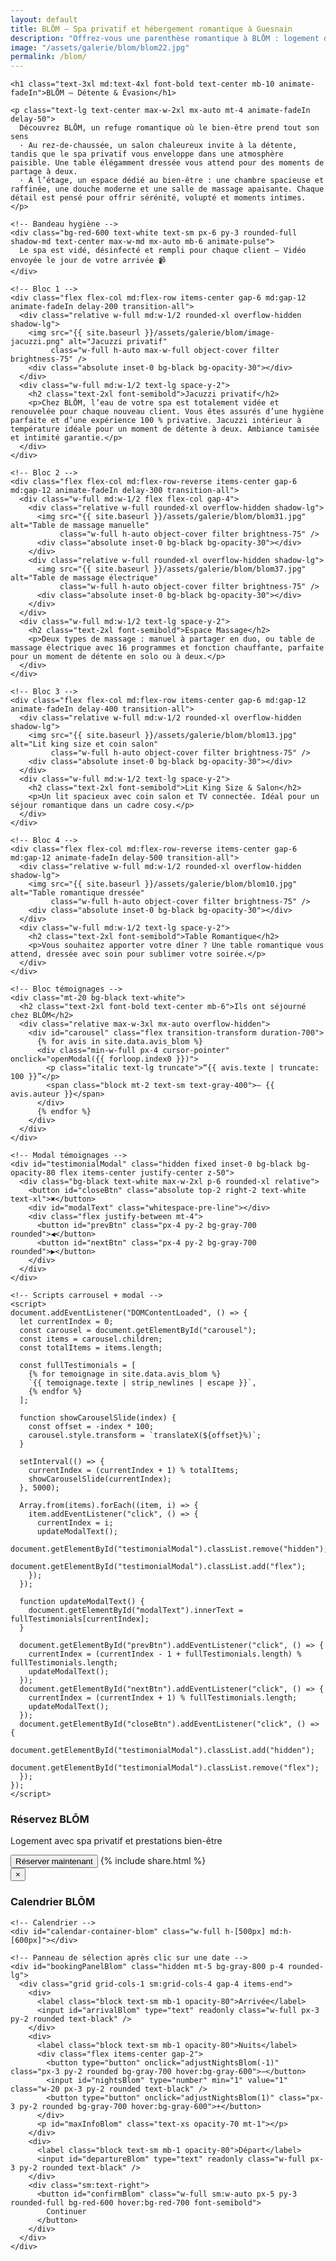 ```yaml
---
layout: default
title: BLŌM – Spa privatif et hébergement romantique à Guesnain
description: "Offrez-vous une parenthèse romantique à BLŌM : logement de charme, spa privatif, détente et petit‑déjeuner inclus."
image: "/assets/galerie/blom/blom22.jpg"
permalink: /blom/
---
```


<section class="bg-black text-white py-12 px-4 w-full overflow-x-hidden">
  <div class="max-w-6xl mx-auto space-y-16">

    <h1 class="text-3xl md:text-4xl font-bold text-center mb-10 animate-fadeIn">BLŌM – Détente & Évasion</h1>

    <p class="text-lg text-center max-w-2xl mx-auto mt-4 animate-fadeIn delay-50">
      Découvrez BLŌM, un refuge romantique où le bien‑être prend tout son sens
      · Au rez-de-chaussée, un salon chaleureux invite à la détente, tandis que le spa privatif vous enveloppe dans une atmosphère paisible. Une table élégamment dressée vous attend pour des moments de partage à deux.
      · À l’étage, un espace dédié au bien-être : une chambre spacieuse et raffinée, une douche moderne et une salle de massage apaisante. Chaque détail est pensé pour offrir sérénité, volupté et moments intimes.
    </p>

    <!-- Bandeau hygiène -->
    <div class="bg-red-600 text-white text-sm px-6 py-3 rounded-full shadow-md text-center max-w-md mx-auto mb-6 animate-pulse">
      Le spa est vidé, désinfecté et rempli pour chaque client – Vidéo envoyée le jour de votre arrivée 📹
    </div>

    <!-- Bloc 1 -->
    <div class="flex flex-col md:flex-row items-center gap-6 md:gap-12 animate-fadeIn delay-200 transition-all">
      <div class="relative w-full md:w-1/2 rounded-xl overflow-hidden shadow-lg">
        <img src="{{ site.baseurl }}/assets/galerie/blom/image-jacuzzi.png" alt="Jacuzzi privatif"
             class="w-full h-auto max-w-full object-cover filter brightness-75" />
        <div class="absolute inset-0 bg-black bg-opacity-30"></div>
      </div>
      <div class="w-full md:w-1/2 text-lg space-y-2">
        <h2 class="text-2xl font-semibold">Jacuzzi privatif</h2>
        <p>Chez BLŌM, l’eau de votre spa est totalement vidée et renouvelée pour chaque nouveau client. Vous êtes assurés d’une hygiène parfaite et d’une expérience 100 % privative. Jacuzzi intérieur à température idéale pour un moment de détente à deux. Ambiance tamisée et intimité garantie.</p>
      </div>
    </div>

    <!-- Bloc 2 -->
    <div class="flex flex-col md:flex-row-reverse items-center gap-6 md:gap-12 animate-fadeIn delay-300 transition-all">
      <div class="w-full md:w-1/2 flex flex-col gap-4">
        <div class="relative w-full rounded-xl overflow-hidden shadow-lg">
          <img src="{{ site.baseurl }}/assets/galerie/blom/blom31.jpg" alt="Table de massage manuelle"
               class="w-full h-auto object-cover filter brightness-75" />
          <div class="absolute inset-0 bg-black bg-opacity-30"></div>
        </div>
        <div class="relative w-full rounded-xl overflow-hidden shadow-lg">
          <img src="{{ site.baseurl }}/assets/galerie/blom/blom37.jpg" alt="Table de massage électrique"
               class="w-full h-auto object-cover filter brightness-75" />
          <div class="absolute inset-0 bg-black bg-opacity-30"></div>
        </div>
      </div>
      <div class="w-full md:w-1/2 text-lg space-y-2">
        <h2 class="text-2xl font-semibold">Espace Massage</h2>
        <p>Deux types de massage : manuel à partager en duo, ou table de massage électrique avec 16 programmes et fonction chauffante, parfaite pour un moment de détente en solo ou à deux.</p>
      </div>
    </div>

    <!-- Bloc 3 -->
    <div class="flex flex-col md:flex-row items-center gap-6 md:gap-12 animate-fadeIn delay-400 transition-all">
      <div class="relative w-full md:w-1/2 rounded-xl overflow-hidden shadow-lg">
        <img src="{{ site.baseurl }}/assets/galerie/blom/blom13.jpg" alt="Lit king size et coin salon"
             class="w-full h-auto object-cover filter brightness-75" />
        <div class="absolute inset-0 bg-black bg-opacity-30"></div>
      </div>
      <div class="w-full md:w-1/2 text-lg space-y-2">
        <h2 class="text-2xl font-semibold">Lit King Size & Salon</h2>
        <p>Un lit spacieux avec coin salon et TV connectée. Idéal pour un séjour romantique dans un cadre cosy.</p>
      </div>
    </div>

    <!-- Bloc 4 -->
    <div class="flex flex-col md:flex-row-reverse items-center gap-6 md:gap-12 animate-fadeIn delay-500 transition-all">
      <div class="relative w-full md:w-1/2 rounded-xl overflow-hidden shadow-lg">
        <img src="{{ site.baseurl }}/assets/galerie/blom/blom10.jpg" alt="Table romantique dressée"
             class="w-full h-auto object-cover filter brightness-75" />
        <div class="absolute inset-0 bg-black bg-opacity-30"></div>
      </div>
      <div class="w-full md:w-1/2 text-lg space-y-2">
        <h2 class="text-2xl font-semibold">Table Romantique</h2>
        <p>Vous souhaitez apporter votre dîner ? Une table romantique vous attend, dressée avec soin pour sublimer votre soirée.</p>
      </div>
    </div>

    <!-- Bloc témoignages -->
    <div class="mt-20 bg-black text-white">
      <h2 class="text-2xl font-bold text-center mb-6">Ils ont séjourné chez BLŌM</h2>
      <div class="relative max-w-3xl mx-auto overflow-hidden">
        <div id="carousel" class="flex transition-transform duration-700">
          {% for avis in site.data.avis_blom %}
          <div class="min-w-full px-4 cursor-pointer" onclick="openModal({{ forloop.index0 }})">
            <p class="italic text-lg truncate">“{{ avis.texte | truncate: 100 }}”</p>
            <span class="block mt-2 text-sm text-gray-400">– {{ avis.auteur }}</span>
          </div>
          {% endfor %}
        </div>
      </div>
    </div>

    <!-- Modal témoignages -->
    <div id="testimonialModal" class="hidden fixed inset-0 bg-black bg-opacity-80 flex items-center justify-center z-50">
      <div class="bg-black text-white max-w-2xl p-6 rounded-xl relative">
        <button id="closeBtn" class="absolute top-2 right-2 text-white text-xl">✖</button>
        <div id="modalText" class="whitespace-pre-line"></div>
        <div class="flex justify-between mt-4">
          <button id="prevBtn" class="px-4 py-2 bg-gray-700 rounded">◀</button>
          <button id="nextBtn" class="px-4 py-2 bg-gray-700 rounded">▶</button>
        </div>
      </div>
    </div>

    <!-- Scripts carrousel + modal -->
    <script>
    document.addEventListener("DOMContentLoaded", () => {
      let currentIndex = 0;
      const carousel = document.getElementById("carousel");
      const items = carousel.children;
      const totalItems = items.length;

      const fullTestimonials = [
        {% for temoignage in site.data.avis_blom %}
        `{{ temoignage.texte | strip_newlines | escape }}`,
        {% endfor %}
      ];

      function showCarouselSlide(index) {
        const offset = -index * 100;
        carousel.style.transform = `translateX(${offset}%)`;
      }

      setInterval(() => {
        currentIndex = (currentIndex + 1) % totalItems;
        showCarouselSlide(currentIndex);
      }, 5000);

      Array.from(items).forEach((item, i) => {
        item.addEventListener("click", () => {
          currentIndex = i;
          updateModalText();
          document.getElementById("testimonialModal").classList.remove("hidden");
          document.getElementById("testimonialModal").classList.add("flex");
        });
      });

      function updateModalText() {
        document.getElementById("modalText").innerText = fullTestimonials[currentIndex];
      }

      document.getElementById("prevBtn").addEventListener("click", () => {
        currentIndex = (currentIndex - 1 + fullTestimonials.length) % fullTestimonials.length;
        updateModalText();
      });
      document.getElementById("nextBtn").addEventListener("click", () => {
        currentIndex = (currentIndex + 1) % fullTestimonials.length;
        updateModalText();
      });
      document.getElementById("closeBtn").addEventListener("click", () => {
        document.getElementById("testimonialModal").classList.add("hidden");
        document.getElementById("testimonialModal").classList.remove("flex");
      });
    });
    </script>

<!-- ====== BLOM : CTA + modal + calendrier + sélection ====== -->
<!-- Remplace entièrement l'ancien bloc BLŌM par celui-ci -->

<!-- Appel à l'action : Réserver BLŌM -->
<div class="mt-16 bg-white text-black py-6 px-4 text-center rounded-xl shadow-xl max-w-4xl mx-auto">
  <h3 class="text-2xl font-bold mb-2">Réservez BLŌM</h3>
  <p class="mb-4">Logement avec spa privatif et prestations bien-être</p>

  <div class="flex flex-col sm:flex-row sm:justify-center gap-4 mt-4">
    <button onclick="openCalendarBlom()" 
            class="inline-block bg-black text-white px-6 py-3 rounded-full font-semibold shadow hover:bg-gray-800 transition text-center">
      Réserver maintenant
    </button>
    {% include share.html %}
  </div>
</div>

<!-- Modal calendrier BLŌM -->
<div id="calendarModalBlom" class="fixed inset-0 bg-black bg-opacity-90 hidden items-center justify-center z-50 px-4" onclick="closeCalendarBlom(event)">
  <div class="bg-gray-900 text-white rounded-xl shadow-xl relative w-full max-w-5xl mx-auto p-6" onclick="event.stopPropagation()">
    <button onclick="closeCalendarBlom()" class="absolute top-2 right-4 text-3xl font-bold text-gray-400 hover:text-white">&times;</button>
    <h3 class="text-2xl font-bold text-center mt-2 mb-4">Calendrier BLŌM</h3>

    <!-- Calendrier -->
    <div id="calendar-container-blom" class="w-full h-[500px] md:h-[600px]"></div>

    <!-- Panneau de sélection après clic sur une date -->
    <div id="bookingPanelBlom" class="hidden mt-5 bg-gray-800 p-4 rounded-lg">
      <div class="grid grid-cols-1 sm:grid-cols-4 gap-4 items-end">
        <div>
          <label class="block text-sm mb-1 opacity-80">Arrivée</label>
          <input id="arrivalBlom" type="text" readonly class="w-full px-3 py-2 rounded text-black" />
        </div>
        <div>
          <label class="block text-sm mb-1 opacity-80">Nuits</label>
          <div class="flex items-center gap-2">
            <button type="button" onclick="adjustNightsBlom(-1)" class="px-3 py-2 rounded bg-gray-700 hover:bg-gray-600">−</button>
            <input id="nightsBlom" type="number" min="1" value="1" class="w-20 px-3 py-2 rounded text-black" />
            <button type="button" onclick="adjustNightsBlom(1)" class="px-3 py-2 rounded bg-gray-700 hover:bg-gray-600">+</button>
          </div>
          <p id="maxInfoBlom" class="text-xs opacity-70 mt-1"></p>
        </div>
        <div>
          <label class="block text-sm mb-1 opacity-80">Départ</label>
          <input id="departureBlom" type="text" readonly class="w-full px-3 py-2 rounded text-black" />
        </div>
        <div class="sm:text-right">
          <button id="confirmBlom" class="w-full sm:w-auto px-5 py-3 rounded-full bg-red-600 hover:bg-red-700 font-semibold">
            Continuer
          </button>
        </div>
      </div>
    </div>
  </div>
</div>

<!-- FullCalendar (si pas déjà inclus ailleurs) -->
<link href="https://cdn.jsdelivr.net/npm/fullcalendar@6.1.8/index.global.min.css" rel="stylesheet" />
<script src="https://cdn.jsdelivr.net/npm/fullcalendar@6.1.8/index.global.min.js"></script>

<script>
/* --------- Robust globals --------- */
window.calendars = window.calendars || {};
window.blockedDatesBlom = new Set();
window.selectionEventBlom = null;
window.startBlom = null;
window.maxNightsBlom = 1;

/* --------- Helpers --------- */
const addDays = (date, n) => { const d = new Date(date); d.setDate(d.getDate()+n); return d; };
const ymd = (date) => {
  const y = date.getFullYear(), m = String(date.getMonth()+1).padStart(2,'0'), d = String(date.getDate()).padStart(2,'0');
  return `${y}-${m}-${d}`;
};
const formatFR = (date) => date.toLocaleDateString('fr-FR', { weekday:'short', day:'2-digit', month:'short', year:'numeric' });

/* --------- Open / Close modal --------- */
function openCalendarBlom() {
  const modal = document.getElementById("calendarModalBlom");
  if (!modal) return;
  modal.classList.remove("hidden"); modal.classList.add("flex");
  if (!window.calendars["BLOM"]) initCalendarBlom();
}
function closeCalendarBlom(event) {
  const modal = document.getElementById("calendarModalBlom");
  if (!modal) return;
  if (!event || event.target === modal) {
    modal.classList.add("hidden"); modal.classList.remove("flex");
    const panel = document.getElementById("bookingPanelBlom");
    if (panel) panel.classList.add("hidden");
    if (window.selectionEventBlom) { try { window.selectionEventBlom.remove(); } catch(e){} window.selectionEventBlom = null; }
    window.startBlom = null;
  }
}

/* --------- Init calendar BLŌM --------- */


async function initCalendarBlom() {
  try {
    console.log("[BLŌM] initCalendarBlom: fetching events...");
    const res = await fetch("https://calendar-proxy-production-231c.up.railway.app/api/reservations/BLOM");
    if (!res.ok) throw new Error("Erreur HTTP " + res.status);
    const eventsRaw = await res.json();
    console.log("[BLŌM] eventsRaw:", eventsRaw.length);

    const toISODate = d => {
      const x = new Date(d);
      return `${x.getFullYear()}-${String(x.getMonth()+1).padStart(2,'0')}-${String(x.getDate()).padStart(2,'0')}`;
    };

    const events = (eventsRaw || []).map(ev => {
      const s = new Date(ev.start);
      const e = new Date(ev.end);
      return {
        title: "Réservé",
        start: toISODate(s),
        end: toISODate(e),
        allDay: true,
        display: "block"
      };
    });

    // build blocked set (start inclusive, end exclusive)
    window.blockedDatesBlom = new Set();
    for (const ev of events) {
      let d = new Date(ev.start + "T00:00:00");
      const end = new Date(ev.end + "T00:00:00");
      while (d < end) {
        window.blockedDatesBlom.add( (d.getFullYear()) + "-" + String(d.getMonth()+1).padStart(2,'0') + "-" + String(d.getDate()).padStart(2,'0') );
        d = addDays(d, 1);
      }
    }
    console.log("[BLŌM] blocked days count:", window.blockedDatesBlom.size);

    const calendarEl = document.getElementById("calendar-container-blom");
    if (!calendarEl) { console.error("calendar-container-blom introuvable"); return; }

    // destroy previous if existed
    if (window.calendars && window.calendars["BLOM"]) {
      try { window.calendars["BLOM"].destroy(); } catch(e){/*ignore*/ }
      window.calendars["BLOM"] = null;
    }

    const calendar = new FullCalendar.Calendar(calendarEl, {
      initialView: "dayGridMonth",
      height: "auto",
      locale: "fr",
      firstDay: 1,
      headerToolbar: { left: "prev,next today", center: "title", right: "dayGridMonth,timeGridWeek" },
      events,
      displayEventTime: false,
      selectable: false,
      navLinks: true,
      // on garde dateClick au cas où, mais la vraie gestion est la délégation ci-dessous
      dateClick: (info) => {
        // appel direct si FullCalendar le détecte
        onDateClickBlom(info);
      }
    });

    calendar.render();
    window.calendars = window.calendars || {};
    window.calendars["BLOM"] = calendar;
    console.log("[BLŌM] calendar rendered");

    // --- DÉLÉGATION : rendre toute la cellule cliquable ---
    // retire ancien handler si présent
    if (window._blomCellClickHandler && calendarEl._blomCellClickHandlerAttached) {
      try { calendarEl.removeEventListener('click', window._blomCellClickHandler); } catch(e){}
      calendarEl._blomCellClickHandlerAttached = false;
    }

    const handler = (e) => {
      // Ignore clicks qui visent un événement existant
      if (e.target.closest('.fc-event')) return;

      // Cherche l'ancêtre le plus proche qui a data-date (les cellules jour de FullCalendar)
      const dayCell = e.target.closest('[data-date]');
      if (!dayCell) return;

      // Assure que la cellule est bien à l'intérieur du calendrier
      if (!calendarEl.contains(dayCell)) return;

      const dateStr = dayCell.getAttribute('data-date');
      if (!dateStr) return;

      console.log("[BLŌM] cellule cliquée :", dateStr);
      // appelle le même handler que pour dateClick
      onDateClickBlom({ dateStr });
    };

    // mémoriser et attacher
    window._blomCellClickHandler = handler;
    calendarEl.addEventListener('click', handler);
    calendarEl._blomCellClickHandlerAttached = true;

  } catch (err) {
    console.error("[BLŌM] initCalendar error:", err);
    alert("Impossible de charger le calendrier BLŌM. Voir la console pour les détails.");
  }
}


/* --------- Click date arrival handler --------- */
function onDateClickBlom(info) {
  try {
    const clicked = new Date(info.dateStr + "T00:00:00");
    const today = new Date(); today.setHours(0,0,0,0);

    if (clicked < today) return;
    if (window.blockedDatesBlom.has(info.dateStr)) return;

    window.startBlom = clicked;

    window.maxNightsBlom = computeMaxNightsFrom(window.startBlom, window.blockedDatesBlom, 60);
    if (window.maxNightsBlom < 1) return;

    const panel = document.getElementById("bookingPanelBlom");
    if (!panel) return;
    panel.classList.remove("hidden");

    document.getElementById("arrivalBlom").value = formatFR(window.startBlom);
    const nightsInput = document.getElementById("nightsBlom");
    nightsInput.value = 1;
    nightsInput.min = 1;
    nightsInput.max = window.maxNightsBlom;
    document.getElementById("maxInfoBlom").textContent = `Max : ${window.maxNightsBlom} nuit(s) possible(s)`;

    updateDepartureAndHighlightBlom();

    nightsInput.oninput = () => {
      let v = parseInt(nightsInput.value || "1", 10);
      if (isNaN(v) || v < 1) v = 1;
      if (v > window.maxNightsBlom) v = window.maxNightsBlom;
      nightsInput.value = v;
      updateDepartureAndHighlightBlom();
    };

    const btn = document.getElementById("confirmBlom");
    btn.onclick = () => {
      const nights = parseInt(document.getElementById("nightsBlom").value, 10);
      const departure = addDays(window.startBlom, nights);
      alert(`Réservation (simulation)\nArrivée: ${formatFR(window.startBlom)}\nNuits: ${nights}\nDépart: ${formatFR(departure)}`);
    };
  } catch (e) {
    console.error("onDateClickBlom error:", e);
  }
}

/* --------- computeMaxNightsFrom --------- */
function computeMaxNightsFrom(startDate, blockedSet, hardLimit = 30) {
  let nights = 0;
  for (let i = 0; i < hardLimit; i++) {
    const day = addDays(startDate, i);
    const key = ymd(day);
    if (blockedSet.has(key)) break;
    nights++;
  }
  return nights;
}

/* --------- updateDepartureAndHighlightBlom --------- */
function updateDepartureAndHighlightBlom() {
  const nights = parseInt(document.getElementById("nightsBlom").value, 10) || 1;
  const departure = addDays(window.startBlom, nights);
  document.getElementById("departureBlom").value = formatFR(departure);

  if (window.selectionEventBlom) { try { window.selectionEventBlom.remove(); } catch(e){} window.selectionEventBlom = null; }

  try {
    window.selectionEventBlom = window.calendars["BLOM"].addEvent({
      start: ymd(window.startBlom),
      end: ymd(departure),
      display: "background",
      backgroundColor: "rgba(22,163,74,0.35)"
    });
  } catch(e) { console.error("updateDepartureAndHighlightBlom error:", e); }
}

/* --------- adjust nights +/- --------- */
function adjustNightsBlom(delta) {
  if (!window.startBlom) return;
  const input = document.getElementById("nightsBlom");
  let v = parseInt(input.value || "1", 10) + delta;
  if (isNaN(v)) v = 1;
  if (v < 1) v = 1;
  if (v > window.maxNightsBlom) v = window.maxNightsBlom;
  input.value = v;
  updateDepartureAndHighlightBlom();
}
</script>

